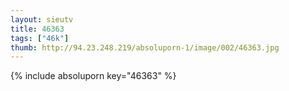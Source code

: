 ```yaml
--- 
layout: sieutv
title: 46363
tags: ["46k"]
thumb: http://94.23.248.219/absoluporn-1/image/002/46363.jpg
---
```

{% include absoluporn key="46363" %} 
